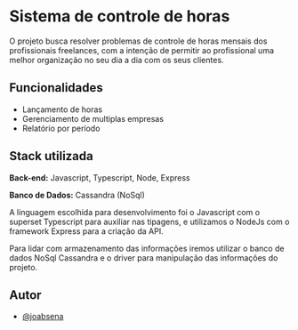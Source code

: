 # Sistema de controle de horas

O projeto busca resolver problemas de controle de horas mensais dos profissionais freelances, 
com a intenção de permitir ao profissional uma melhor organização no seu dia a dia com os seus clientes.


## Funcionalidades

- Lançamento de horas
- Gerenciamento de multiplas empresas
- Relatório por período


## Stack utilizada

**Back-end:** Javascript, Typescript, Node, Express

**Banco de Dados:** Cassandra (NoSql)

A linguagem escolhida para desenvolvimento foi o Javascript com o superset Typescript para auxiliar nas tipagens,
e utilizamos o NodeJs com o framework Express para a criação da API.

Para lidar com armazenamento das informações iremos utilizar o banco de dados NoSql Cassandra e o driver para manipulação das informações do projeto. 


## Autor

- [@joabsena](https://github.com/joabsena)

